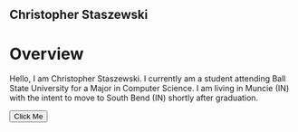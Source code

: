 
## Christopher Staszewski

# Overview
Hello, I am Christopher Staszewski. I currently am a student attending Ball State University for a Major in Computer Science. I am living in Muncie (IN) with the intent to move to South Bend (IN) shortly after graduation.

<button name="AboutMe" onclick="">Click Me</button>

